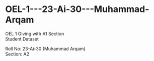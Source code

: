 # OEL-1---23-Ai-30---Muhammad-Arqam

OEL 1 Giving with A1 Section <br>
Student Dataset

Roll No: 23-Ai-30 (Muhammad Arqam) <br>
Section: A2

